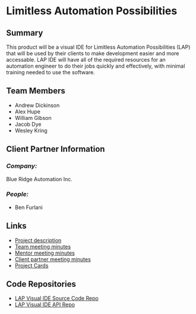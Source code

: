 # Limitless Automation Possibilities

## **Summary**

This product will be a visual IDE for Limitless Automation Possibilities (LAP) that will be used by their clients to make development easier and more accessable. LAP IDE will have all of the required resources for an automation engineer to do their jobs quickly and effectively, with minimal training needed to use the software.

## **Team Members**

- Andrew Dickinson
- Alex Hupe
- William Gibson
- Jacob Dye
- Wesley Kring

## **Client Partner Information**

### *Company:*
Blue Ridge Automation Inc.

### *People:*
- Ben Furlani

## **Links**

- [Project description](ProjectDescription.md)
- [Team meeting minutes](MeetingMinutes/Team)
- [Mentor meeting minutes](MeetingMinutes/Mentor)
- [Client partner meeting minutes](MeetingMinutes/ClientPartner)
- <a href="https://github.com/users/wjgibson/projects/1/views/2">Project Cards</a>
## **Code Repositories**
- <a href="https://github.com/wjgibson/limitless-automation-possibilities-visual-IDE">LAP Visual IDE Source Code Repo</a>
- <a href="https://github.com/wjgibson/lap-visual-ide-API">LAP Visual IDE API Repo</a>


